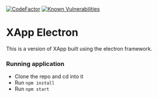 [![CodeFactor](https://www.codefactor.io/repository/github/ksg-it/xapp-electron/badge)](https://www.codefactor.io/repository/github/ksg-it/xapp-electron)
[![Known Vulnerabilities](https://snyk.io/test/github/KSG-IT/XApp-Electron/badge.svg?targetFile=package.json)](https://snyk.io/test/github/KSG-IT/XApp-Electron?targetFile=package.json)

# XApp Electron

This is a version of XApp built using the electron framework.


### Running  application

* Clone the repo and cd into it
* Run `npm install`
* Run `npm start`
